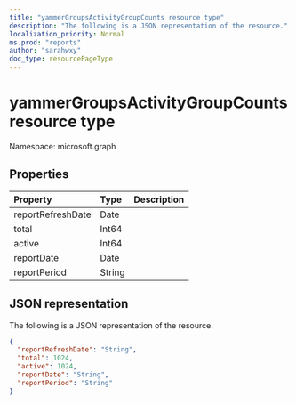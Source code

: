 ```yaml
---
title: "yammerGroupsActivityGroupCounts resource type"
description: "The following is a JSON representation of the resource."
localization_priority: Normal
ms.prod: "reports"
author: "sarahwxy"
doc_type: resourcePageType
---
```


# yammerGroupsActivityGroupCounts resource type

Namespace: microsoft.graph

## Properties

| Property          | Type   | Description |
| :---------------- | :----- | :---------- |
| reportRefreshDate | Date   |             |
| total             | Int64  |             |
| active            | Int64  |             |
| reportDate        | Date   |             |
| reportPeriod      | String |             |

## JSON representation

The following is a JSON representation of the resource.

<!-- {
  "blockType": "resource",
  "@odata.type": "microsoft.graph.yammerGroupsActivityGroupCounts"
} -->

```json
{
  "reportRefreshDate": "String", 
  "total": 1024, 
  "active": 1024, 
  "reportDate": "String", 
  "reportPeriod": "String"
}
```


